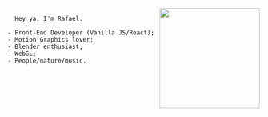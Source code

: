 <img align="right" height="200" src="https://w.wallhaven.cc/full/yj/wallhaven-yjdl2k.png"/>
    
      Hey ya, I'm Rafael.
        
    - Front-End Developer (Vanilla JS/React);
    - Motion Graphics lover;
    - Blender enthusiast;
    - WebGL;
    - People/nature/music.
